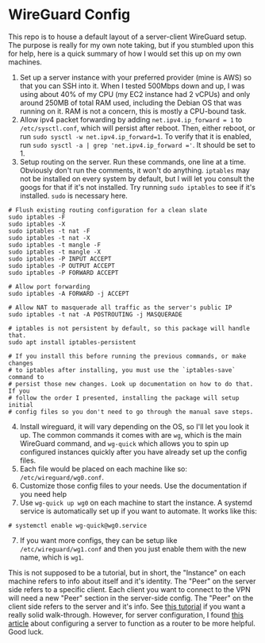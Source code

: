 # WireGuard Config

This repo is to house a default layout of a server-client WireGuard setup. The purpose is really for my own note taking, but if you stumbled upon this for help, here is a quick summary of how I would set this up on my own machines.

1. Set up a server instance with your preferred provider (mine is AWS) so that you can SSH into it. When I tested 500Mbps down and up, I was using about 40% of my CPU (my EC2 instance had 2 vCPUs) and only around 250MB of total RAM used, including the Debian OS that was running on it. RAM is not a concern, this is mostly a CPU-bound task.
2. Allow ipv4 packet forwarding by adding `net.ipv4.ip_forward = 1` to `/etc/sysctl.conf`, which will persist after reboot. Then, either reboot, or run `sudo sysctl -w net.ipv4.ip_forward=1`. To verify that it is enabled, run `sudo sysctl -a | grep 'net.ipv4.ip_forward ='`. It should be set to 1.
3. Setup routing on the server. Run these commands, one line at a time. Obviously don't run the comments, it won't do anything. `iptables` may not be installed on every system by default, but I will let you consult the googs for that if it's not installed. Try running `sudo iptables` to see if it's installed. `sudo` is necessary here.
```
# Flush existing routing configuration for a clean slate
sudo iptables -F
sudo iptables -X
sudo iptables -t nat -F
sudo iptables -t nat -X
sudo iptables -t mangle -F
sudo iptables -t mangle -X
sudo iptables -P INPUT ACCEPT
sudo iptables -P OUTPUT ACCEPT
sudo iptables -P FORWARD ACCEPT

# Allow port forwarding
sudo iptables -A FORWARD -j ACCEPT

# Allow NAT to masquerade all traffic as the server's public IP
sudo iptables -t nat -A POSTROUTING -j MASQUERADE

# iptables is not persistent by default, so this package will handle that.
sudo apt install iptables-persistent

# If you install this before running the previous commands, or make changes
# to iptables after installing, you must use the `iptables-save` command to
# persist those new changes. Look up documentation on how to do that. If you
# follow the order I presented, installing the package will setup initial
# config files so you don't need to go through the manual save steps.
```
4. Install wireguard, it will vary depending on the OS, so I'll let you look it up. The common commands it comes with are `wg`, which is the main WireGuard command, and `wg-quick` which allows you to spin up configured instances quickly after you have already set up the config files.
5. Each file would be placed on each machine like so: `/etc/wireguard/wg0.conf`.
6. Customize those config files to your needs. Use the documentation if you need help
7. Use `wg-quick up wg0` on each machine to start the instance. A systemd service is automatically set up if you want to automate. It works like this:
```
# systemctl enable wg-quick@wg0.service
```
7. If you want more configs, they can be setup like `/etc/wireguard/wg1.conf` and then you just enable them with the new name, which is `wg1`.

This is not supposed to be a tutorial, but in short, the "Instance" on each machine refers to info about itself and it's identity. The "Peer" on the server side refers to a specific client. Each client you want to connect to the VPN will need a new "Peer" section in the server-side config. The "Peer" on the client side refers to the server and it's info. See [this tutorial](https://www.digitalocean.com/community/tutorials/how-to-set-up-wireguard-on-ubuntu-22-04#step-4-%E2%80%94-adjusting-the-wireguard-server-39-s-network-configuration) if you want a really solid walk-through. However, for server configuration, I found [this article](https://www.linode.com/docs/guides/linux-router-and-ip-forwarding/?tabs=iptables) about configuring a server to function as a router to be more helpful. Good luck.

